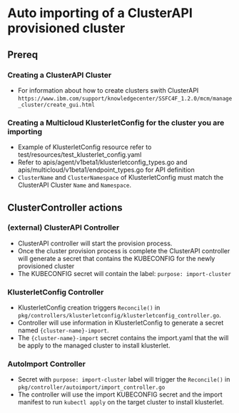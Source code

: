[comment]: # ( Copyright Contributors to the Open Cluster Management project )

<!--
    Auto-import not supported 
-->
# Auto importing of a ClusterAPI provisioned cluster

## Prereq

### Creating a ClusterAPI Cluster

- For information about how to create clusters swith ClusterAPI `https://www.ibm.com/support/knowledgecenter/SSFC4F_1.2.0/mcm/manage_cluster/create_gui.html`

### Creating a Multicloud KlusterletConfig for the cluster you are importing

- Example of KlusterletConfig resource refer to test/resources/test_klusterlet_config.yaml
- Refer to apis/agent/v1beta1/klusterletconfig_types.go and apis/multicloud/v1beta1/endpoint_types.go for API definition
- `ClusterName` and `ClusterNamespace` of KlusterletConfig must match the ClusterAPI Cluster `Name` and `Namespace`.

## ClusterController actions

### (external) ClusterAPI Controller

- ClusterAPI controller will start the provision process.
- Once the cluster provision process is complete the ClusterAPI controller will generate a secret that contains the KUBECONFIG for the newly provisioned cluster
- The KUBECONFIG secret will contain the label: `purpose: import-cluster`

### KlusterletConfig Controller

- KlusterletConfig creation triggers `Reconcile()` in `pkg/controllers/klusterletconfig/klusterletconfig_controller.go`.
- Controller will use information in KlusterletConfig to generate a secret named `{cluster-name}-import`.
- The `{cluster-name}-import` secret contains the import.yaml that the will be apply to the managed cluster to install klusterlet.

### AutoImport Controller

- Secret with `purpose: import-cluster` label will trigger the `Reconcile()` in `pkg/controller/autoimport/import_controller.go`
- The controller will use the import KUBECONFIG secret and the import manifest to run `kubectl apply` on the target cluster to install klusterlet.
